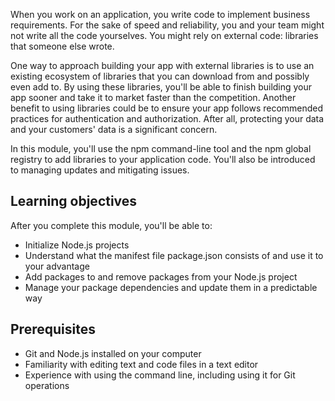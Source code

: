 When you work on an application, you write code to implement business requirements. For the sake of speed and reliability, you and your team might not write all the code yourselves. You might rely on external code: libraries that someone else wrote.

One way to approach building your app with external libraries is to use an existing ecosystem of libraries that you can download from and possibly even add to. By using these libraries, you'll be able to finish building your app sooner and take it to market faster than the competition. Another benefit to using libraries could be to ensure your app follows recommended practices for authentication and authorization. After all, protecting your data and your customers' data is a significant concern.

In this module, you'll use the npm command-line tool and the npm global registry to add libraries to your application code. You'll also be introduced to managing updates and mitigating issues.

## Learning objectives

After you complete this module, you'll be able to:

- Initialize Node.js projects
- Understand what the manifest file package.json consists of and use it to your advantage
- Add packages to and remove packages from your Node.js project
- Manage your package dependencies and update them in a predictable way

## Prerequisites

- Git and Node.js installed on your computer
- Familiarity with editing text and code files in a text editor
- Experience with using the command line, including using it for Git operations
